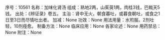 序号：10561
名称：加味化肾汤
组成：熟地2两，山茱萸1两，肉桂3钱，巴戟天5钱。
出处：《辨证录》卷五。
主治：肾中无火，朝食暮吐，或暮食朝吐，或食之1日至3日而尽情吐出者。
加减：None
功效：None
用法用量：水煎服。2剂吐轻，10剂痊愈。
制备方法：None
临床应用：None
各家论述：None
用药禁忌：None
附注：None
